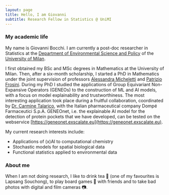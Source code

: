 ```yaml
---
layout: page
title: Hello, I am Giovanni
subtitle: Research Fellow in Statistics @ UniMI
---
```


### My academic life

My name is Giovanni Bocchi. I am currently a post-doc researcher in Statistics at the [Department of Environmental Science and Policy](https://esp.unimi.it/) of the [University of Milan](https://www.unimi.it/en). 

I first obtained my BSc and MSc degrees in Mathematics at the University of Milan. Then, after a six-month scholarship, I started a PhD in Mathematics under the joint supervision of professors
[Alessandra Micheletti](https://alessandramichelettiwebpage.wordpress.com/) and [Patrizio Frosini](https://www.dm.unibo.it/~frosini/). During my PhD I studied the applications of Group Equivariant Non-Expansive Operators (GENEOs) to the construction of ML and AI models, with a focus on model explainability and trustworthiness. The most interesting application took place during a fruitful collaboration, coordinated by [Dr. Carmine Talarico](https://it.linkedin.com/in/carmine-talarico-b5904973), with the Italian pharmaceutical company Dompé Farmaceutici S.p.A. GENEOnet, i.e. the explainable AI model for the detection of protein pockets that we have developed, can be tested on the webservice [https://geneonet.exscalate.eu](https://geneonet.exscalate.eu).

My current research interests include:

- Applications of (x)AI to computational chemistry
- Stochastic models for spatial biological data
- Functional statistics applied to environmental data

### About me
When I am not doing research, I like to drink tea :tea: (one of my favourites is Lapsang Souchong), to play board games :game_die: with friends and to take bad photos with digital and film cameras :camera:.
